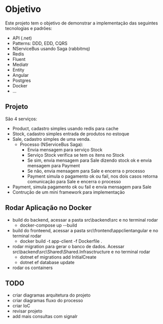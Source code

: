 # Objetivo

Este projeto tem o objetivo de demonstrar a implementação das seguintes tecnologias e padrões: 
- API (.net) 
- Patterns: DDD, EDD, CQRS
- NServiceBus usando Saga (rabbitmq)
- Redis
- Fluent
- Mediatr
- Entity
- Angular
- Postgres
- Docker
- ...

## Projeto

São 4 serviços:
- Product, cadastro simples usando redis para cache
- Stock, cadastro simples entrada de produtos no estoque
- Sale, cadastro simples de uma venda. 
    - Processo (NServiceBus Saga):
        - Envia mensagem para serviço Stock
        - Serviço Stock verifica se tem os itens no Stock
        - Se sim, envia mensagem para Sale dizendo stock ok e envia mensagem para Payment
        - Se não, envia mensagem para Sale e encerra o processo
        - Payment simula o pagamento ok ou fail, nos dois casos retorna comunicação para Sale e encerra o processo       
- Payment, simula pagamento ok ou fail e envia mensagem para Sale
- Contrução de um mini framework para implementação

## Rodar Aplicação no Docker

- build do backend, acessar a pasta src\backend\src e no terminal rodar
    - docker-compose up --build
- build do fronteend, acessar a pasta src\frontend\appclientangular e no terminal rodar
    - docker build -t app-client -f Dockerfile .
- rodar migration para gerar o banco de dados. Acessar src\backend\src\Shared\Shared.Infrasctructure e no terminal rodar
    - dotnet ef migrations add InitialCreate
    - dotnet ef database update
- rodar os containers

## TODO
- criar diagramas arquitetura do projeto
- criar diagramas fluxo do processo
- criar IoC
- revisar projeto
- add mais consultas com signalr

